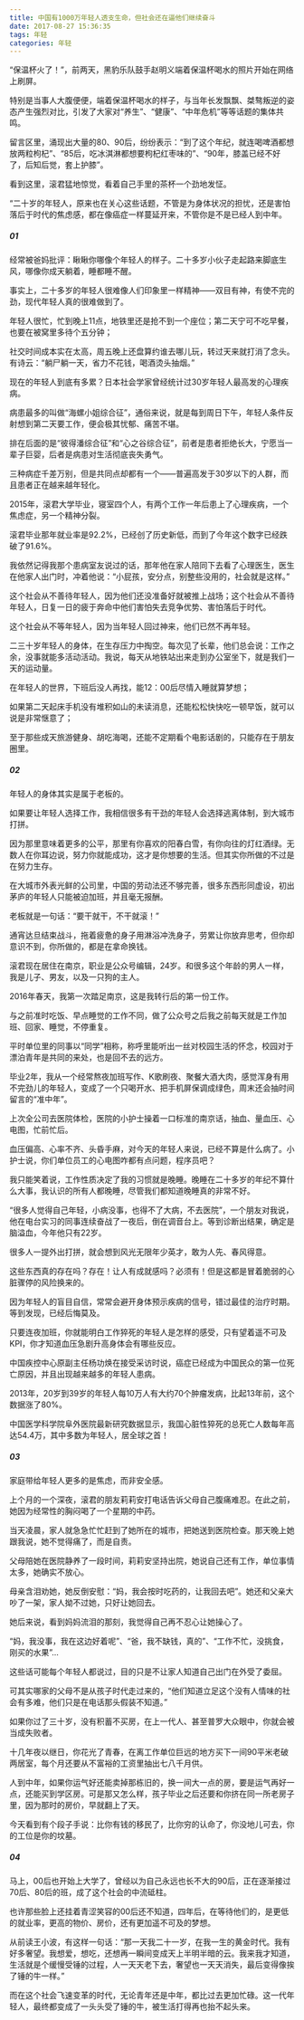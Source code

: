 ```yaml
---
title: 中国有1000万年轻人透支生命，但社会还在逼他们继续奋斗
date: 2017-08-27 15:36:35
tags: 年轻
categories: 年轻
---
```


“保温杯火了！”，前两天，黑豹乐队鼓手赵明义端着保温杯喝水的照片开始在网络上刷屏。

特别是当事人大腹便便，端着保温杯喝水的样子，与当年长发飘飘、桀骜叛逆的姿态产生强烈对比，引发了大家对“养生”、“健康”、“中年危机”等等话题的集体共鸣。

留言区里，涌现出大量的80、90后，纷纷表示：“到了这个年纪，就连喝啤酒都想放两粒枸杞”、“85后，吃冰淇淋都想要枸杞红枣味的”、“90年，膝盖已经不好了，后知后觉，套上护膝”。

看到这里，滚君猛地惊觉，看着自己手里的茶杯一个劲地发怔。

“二十岁的年轻人，原来也在关心这些话题，不管是为身体状况的担忧，还是害怕落后于时代的焦虑感，都在像癌症一样蔓延开来，不管你是不是已经人到中年。  

<!--more-->
##### 01

经常被爸妈批评：瞅瞅你哪像个年轻人的样子。二十多岁小伙子走起路来脚底生风，哪像你成天躺着，睡都睡不醒。

事实上，二十多岁的年轻人很难像人们印象里一样精神——双目有神，有使不完的劲，现代年轻人真的很难做到了。

年轻人很忙，忙到晚上11点，地铁里还是抢不到一个座位；第二天宁可不吃早餐，也要在被窝里多待个五分钟；

社交时间成本实在太高，周五晚上还盘算约谁去哪儿玩，转过天来就打消了念头。有诗云：“躺尸躺一天，省力不花钱，喝酒烫头抽烟。”

现在的年轻人到底有多累？日本社会学家曾经统计过30岁年轻人最高发的心理疾病。

病患最多的叫做“海螺小姐综合征”，通俗来说，就是每到周日下午，年轻人条件反射想到第二天要工作，便会极其忧郁、痛苦不堪。

排在后面的是“彼得潘综合征”和“心之谷综合征”，前者是患者拒绝长大，宁愿当一辈子巨婴，后者是病患对生活彻底丧失勇气。

三种病症千差万别，但是共同点却都有一个——普遍高发于30岁以下的人群，而且患者正在越来越年轻化。


2015年，滚君大学毕业，寝室四个人，有两个工作一年后患上了心理疾病，一个焦虑症，另一个精神分裂。

滚君毕业那年就业率是92.2%，已经创了历史新低，而到了今年这个数字已经跌破了91.6%。

我依然记得我那个患病室友说过的话，那年他在家人陪同下去看了心理医生，医生在他家人出门时，冲着他说：“小屁孩，安分点，别整些没用的，社会就是这样。”

这个社会从不善待年轻人，因为他们还没准备好就被推上战场；这个社会从不善待年轻人，日复一日的疲于奔命中他们害怕失去竞争优势、害怕落后于时代。

这个社会从不等年轻人，因为当年轻人回过神来，他们已然不再年轻。

二三十岁年轻人的身体，在生存压力中掏空。每次见了长辈，他们总会说：工作之余，没事就能多活动活动。我说，每天从地铁站出来走到办公室坐下，就是我们一天的运动量。

在年轻人的世界，下班后没人再找，能12：00后尽情入睡就算梦想；

如果第二天起床手机没有堆积如山的未读消息，还能松松快快吃一顿早饭，就可以说是非常惬意了；

至于那些成天旅游健身、胡吃海喝，还能不定期看个电影话剧的，只能存在于朋友圈里。


##### 02

年轻人的身体其实是属于老板的。

如果要让年轻人选择工作，我相信很多有干劲的年轻人会选择逃离体制，到大城市打拼。

因为那里意味着更多的公平，那里有你喜欢的阳春白雪，有你向往的灯红酒绿。无数人在你耳边说，努力你就能成功，这才是你想要的生活。但其实你所做的不过是在努力生存。

在大城市外表光鲜的公司里，中国的劳动法还不够完善，很多东西形同虚设，初出茅庐的年轻人只能被迫加班，并且毫无报酬。

老板就是一句话：“要干就干，不干就滚！”

通宵达旦结束战斗，拖着疲惫的身子用淋浴冲洗身子，劳累让你放弃思考，但你却意识不到，你所做的，都是在拿命换钱。


滚君现在居住在南京，职业是公众号编辑，24岁。和很多这个年龄的男人一样，我是儿子、男友，以及一只狗的主人。

2016年春天，我第一次踏足南京，这是我转行后的第一份工作。

与之前准时吃饭、早点睡觉的工作不同，做了公众号之后我之前每天就是工作加班、回家、睡觉，不停重复。

平时单位里的同事以“同学”相称，称呼里能听出一丝对校园生活的怀念，校园对于漂泊青年是共同的来处，也是回不去的远方。

毕业2年，我从一个经常熬夜加班写作、K歌刷夜、聚餐大酒大肉，感觉浑身有用不完劲儿的年轻人，变成了一个只喝开水、把手机屏保调成绿色，周末还会抽时间留言的“准中年”。

上次全公司去医院体检，医院的小护士操着一口标准的南京话，抽血、量血压、心电图，忙前忙后。

血压偏高、心率不齐、头昏手麻，对今天的年轻人来说，已经不算是什么病了。小护士说，你们单位员工的心电图咋都有点问题，程序员吧？

我只能笑着说，工作性质决定了我的习惯就是晚睡。晚睡在二十多岁的年纪不算什么大事，我认识的所有人都晚睡，尽管我们都知道晚睡真的非常不好。

“很多人觉得自己年轻，小病没事，也得不了大病，不去医院”，一个朋友对我说，他在电台实习的同事连续奋战了一夜后，倒在调音台上。等到诊断出结果，确定是脑溢血，今年他只有22岁。

很多人一提外出打拼，就会想到风光无限年少英才，敢为人先、春风得意。

这些东西真的存在吗？存在！让人有成就感吗？必须有！但是这都是冒着脆弱的心脏骤停的风险换来的。

因为年轻人的盲目自信，常常会避开身体预示疾病的信号，错过最佳的治疗时期。等到发现，已经后悔莫及。

只要连夜加班，你就能明白工作猝死的年轻人是怎样的感受，只有望着遥不可及KPI，你才知道血压急剧升高身体会有哪些反应。

中国疾控中心原副主任杨功焕在接受采访时说，癌症已经成为中国民众的第一位死亡原因，并且出现越来越多的年轻人患病。

2013年，20岁到39岁的年轻人每10万人有大约70个肿瘤发病，比起13年前，这个数据涨了80%。

中国医学科学院阜外医院最新研究数据显示，我国心脏性猝死的总死亡人数每年高达54.4万，其中多数为年轻人，居全球之首！

##### 03

家庭带给年轻人更多的是焦虑，而非安全感。

上个月的一个深夜，滚君的朋友莉莉安打电话告诉父母自己腹痛难忍。在此之前，她因为经常性的胸闷喝了一个星期的中药。

当天凌晨，家人就急急忙忙赶到了她所在的城市，把她送到医院检查。那天晚上她跟我说，她不觉得痛了，而是自责。

父母陪她在医院静养了一段时间，莉莉安坚持出院，她说自己还有工作，单位事情太多，她确实不放心。

母亲含泪劝她，她反倒安慰：“妈，我会按时吃药的，让我回去吧”。她还和父亲大吵了一架，家人拗不过她，只好让她回去。

她后来说，看到妈妈流泪的那刻，我觉得自己再不忍心让她操心了。

“妈，我没事，我在这边好着呢”、“爸，我不缺钱，真的”、“工作不忙，没挑食，刚买的水果”...

这些话可能每个年轻人都说过，目的只是不让家人知道自己出门在外受了委屈。

可其实哪家的父母不是从孩子时代走过来的，“他们知道立足这个没有人情味的社会有多难，他们只是在电话那头假装不知道。”


如果你过了三十岁，没有积蓄不买房，在上一代人、甚至普罗大众眼中，你就会被当成失败者。

十几年夜以继日，你花光了青春，在离工作单位巨远的地方买下一间90平米老破两居室，每个月还要从不富裕的工资里抽出七八千月供。

人到中年，如果你运气好还能卖掉那栋旧的，换一间大一点的房，要是运气再好一点，还能买到学区房。可是那又怎么样，孩子毕业之后还要和你挤在同一所老房子里，因为那时的房价，早就翻上了天。

今天看到有个段子手说：比你有钱的移民了，比你穷的认命了，你没地儿可去，你的工位是你的坟墓。


##### 04

马上，00后也开始上大学了，曾经以为自己永远也长不大的90后，正在逐渐接过70后、80后的班，成了这个社会的中流砥柱。

也许那些脸上还挂着青涩笑容的00后还不知道，四年后，在等待他们的，是更低的就业率，更高的物价、房价，还有更加遥不可及的梦想。

从前读王小波，有这样一句话：“那一天我二十一岁，在我一生的黄金时代。我有好多奢望。我想爱，想吃，还想再一瞬间变成天上半明半暗的云。我来我才知道，生活就是个缓慢受锤的过程，人一天天老下去，奢望也一天天消失，最后变得像挨了锤的牛一样。”

而在这个社会飞速变革的时代，无论青年还是中年，都比过去更加忙碌。这一代年轻人，最终都变成了一头头受了锤的牛，被生活打得再也抬不起头来。
